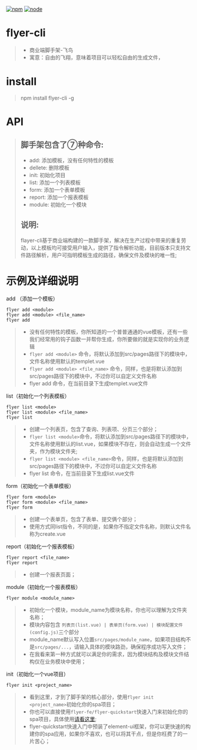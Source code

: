 [![npm][npm]][npm-url]
[![node][node]][node-url]

# flyer-cli

> * 商业端脚手架-飞鸟
> * 寓意：自由的飞翔，意味着项目可以轻松自由的生成文件，

# install

> npm install flyer-cli -g

# API

> ## 脚手架包含了⑦种命令:
> * add: 添加模板，没有任何特性的模板
> * dellete: 删除模板
> * init: 初始化项目
> * list: 添加一个列表模板
> * form: 添加一个表单模板
> * report: 添加一个报表模板
> * module: 初始化一个模块
> ## 说明:
> flayer-cli基于商业端构建的一款脚手架，解决在生产过程中带来的重复劳动，以上模板均可接受用户输入，提供了指令解析功能，目前版本只支持文件路径解析，用户可指明模板生成的路径，确保文件及模块的唯一性;
>

# 示例及详细说明


add （添加一个模板）
```
flyer add <module>
flyer add <module> <file_name>
flyer add
```

>
> * 没有任何特性的模板，你所知道的一个普普通通的vue模板，还有一些我们经常用的钩子函数一并帮你生成，你所要做的就是实现你的业务逻辑
> * ```flyer add <module>``` 命令，将默认添加到src/pages路径下的模块中，文件名称使用默认的templet.vue
> * ```flyer add <module> <file_name>``` 命令，同样，也是将默认添加到src/pages路径下的模块中，不过你可以自定义文件名称
> * flyer add 命令，在当前目录下生成templet.vue文件
>

list（初始化一个列表模板）
```
flyer list <module>
flyer list <module> <file_name>
flyer list
```

>
> * 创建一个列表页，包含了查询、列表项、分页三个部分；
> * ```flyer list <module>```命令，将默认添加到src/pages路径下的模块中，文件名称使用默认的list.vue，如果模块不存在，则会自动生成一个文件夹，作为模块文件夹;
> * ```flyer list <module> <file_name>```命令，同样，也是将默认添加到src/pages路径下的模块中，不过你可以自定义文件名称
> * flyer list 命令，在当前目录下生成list.vue文件

form（初始化一个表单模板）
```
flyer form <module>
flyer form <module> <file_name>
flyer form
```

>
> * 创建一个表单页，包含了表单、提交俩个部分；
> * 使用方式同list指令，不同的是，如果你不指定文件名称，则默认文件名称为create.vue
>

report（初始化一个报表模板）
```
flyer report <file_name>
flyer report
```

>
> * 创建一个报表页面；
> 



module（初始化一个报表模板）
```
flyer module <module_name>
```

>
> * 初始化一个模块，module_name为模块名称，你也可以理解为文件夹名称；
> * 模块内容包含 ```列表页(list.vue) | 表单页(form.vue) | 模块配置文件(config.js)```三个部分
> * module_name默认写入位置```src/pages/module_name```，如果项目结构不是```src/pages/...```，请输入具体的模块路劲，确保程序成功写入文件；
> * 在我看来第一种方式就可以满足你的需求，因为模块结构及模块文件结构仅在业务模块中使用；
>

init（初始化一个vue项目）
```
flyer init <project_name>
```

>
> * 看到这里，才到了脚手架的核心部分，使用```flyer init <project_name>```初始化你的spa项目；
> * 你也可以直接使用```flyer-fe/flyer-quickstart```快速入门来初始化你的spa项目，具体使用[请看这里](https://github.com/flyer-fe/flyer-quickstart);
> * flyer-quickstart快速入门中预装了element-ui框架，你可以更快速的构建你的spa应用，如果你不喜欢，也可以将其干点，但是你枉费了的一片苦心；
>


[npm]: https://img.shields.io/npm/v/flyer-cli.svg
[npm-url]: https://www.npmjs.com/package/flyer-cli

[node]: https://img.shields.io/node/v/flyer-cli.svg
[node-url]: https://nodejs.org

[deps]: https://david-dm.org/flyer-cli.svg
[deps-url]: https://david-dm.org/flyer-cli